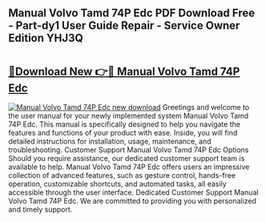 ## Manual Volvo Tamd 74P Edc PDF Download Free - Part-dy1 User Guide Repair - Service Owner Edition YHJ3Q

# <h2><a href="http://bc49895.oget.top/?id=Manual+Volvo+Tamd+74P+Edc">🔗Download New 👉🔴 Manual Volvo Tamd 74P Edc</a></h2>

[![Manual Volvo Tamd 74P Edc new download](https://i.imgur.com/5g1atiW.png)](http://bc49895.oget.top/?id=Manual+Volvo+Tamd+74P+Edc)
Greetings and welcome to the user manual for your newly implemented system Manual Volvo Tamd 74P Edc. This manual is specifically designed to help you navigate the features and functions of your product with ease. Inside, you will find detailed instructions for installation, usage, maintenance, and troubleshooting. Customer Support Manual Volvo Tamd 74P Edc Options Should you require assistance, our dedicated customer support team is available to help. Manual Volvo Tamd 74P Edc offers users an impressive collection of advanced features, such as gesture control, hands-free operation, customizable shortcuts, and automated tasks, all easily accessible through the user interface. Dedicated Customer Support Manual Volvo Tamd 74P Edc. We are committed to providing you with personalized and timely support.
